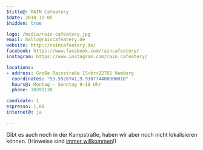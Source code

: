 ```yaml
---
$title@: RAIN Cafeatery
$date: 2018-11-05
$hidden: true

logo: /media/rain-cafeatery.jpg
email: hallo@raincafeatery.de
website: http://raincafeatery.de/
facebook: https://www.facebook.com/raincafeatery/
instagram: https://www.instagram.com/rain_cafeatery/

locations:
- address: Große Rainstraße 15<br>22765 Hamburg
  coordinates: "53.5528741,9.930774400000018"
  hours@: Montag – Sonntag 9–18 Uhr
  phone: 30391130

candidate: 1
espresso: 1,80
internet@: ja

---
```

Gibt es auch noch in der Kampstraße, haben wir aber noch nicht lokalisieren können. (Hinweise sind [immer willkommen]([url('/content/pages/contact.md')])!)